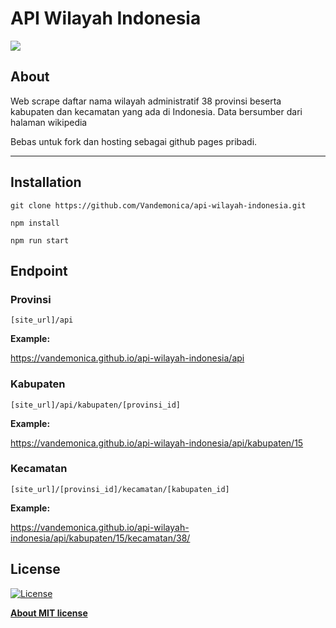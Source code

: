 # API Wilayah Indonesia

![](https://forthebadge.com/images/badges/made-with-javascript.svg)


## **About**
Web scrape daftar nama wilayah administratif 38 provinsi beserta kabupaten dan kecamatan yang ada di Indonesia. Data bersumber dari halaman wikipedia

Bebas untuk fork dan hosting sebagai github pages pribadi.

* * *

## **Installation**
`
git clone https://github.com/Vandemonica/api-wilayah-indonesia.git
`

`
npm install
`

`
npm run start
`



## **Endpoint**
### **Provinsi**

`
[site_url]/api
`

**Example:**

https://vandemonica.github.io/api-wilayah-indonesia/api


### **Kabupaten**

`
[site_url]/api/kabupaten/[provinsi_id]
`

**Example:**

https://vandemonica.github.io/api-wilayah-indonesia/api/kabupaten/15



### **Kecamatan**

`
[site_url]/[provinsi_id]/kecamatan/[kabupaten_id]
`

**Example:**

https://vandemonica.github.io/api-wilayah-indonesia/api/kabupaten/15/kecamatan/38/



## **License**
[![License](http://img.shields.io/:license-mit-blue.svg?style=flat-square)](http://badges.mit-license.org)

**[About MIT license](http://opensource.org/licenses/mit-license.php)**
